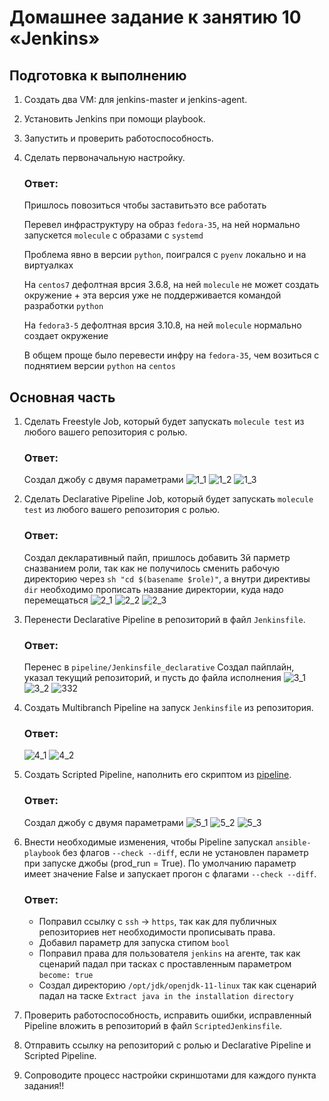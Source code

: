 # Домашнее задание к занятию 10 «Jenkins»

## Подготовка к выполнению

1. Создать два VM: для jenkins-master и jenkins-agent.
2. Установить Jenkins при помощи playbook.
3. Запустить и проверить работоспособность.
4. Сделать первоначальную настройку.

    ### Ответ:
      Пришлось повозиться чтобы заставитьэто все работать
      
      Перевел инфраструктуру на образ `fedora-35`, на ней нормально запускется `molecule` с образами с `systemd`
      
      Проблема явно в версии `python`, поигрался с `pyenv` локально и на виртуалках
      
      На `centos7` дефолтная врсия 3.6.8, на ней `molecule` не может создать окружение + эта версия уже не поддерживается командой разработки `python`
      
      На `fedora3-5` дефолтная врсия 3.10.8, на ней `molecule` нормально создает окружение

      В общем проще было перевести инфру на `fedora-35`, чем возиться с поднятием версии `python` на `centos`

## Основная часть

1. Сделать Freestyle Job, который будет запускать `molecule test` из любого вашего репозитория с ролью.
    ### Ответ:
      Создал джобу с двумя параметрами
      ![1_1](images/1_1.png)
      ![1_2](images/1_2.png)
      ![1_3](images/1_3.png)
2. Сделать Declarative Pipeline Job, который будет запускать `molecule test` из любого вашего репозитория с ролью.
    ### Ответ:
      Создал декларативный пайп, пришлось добавить 3й парметр  сназванием роли, так как не получилось сменить рабочую директорию через `sh "cd $(basename $role)"`, 
      а внутри директивы `dir` необходимо прописать название директории, куда надо перемещаться
      ![2_1](images/2_1.png)
      ![2_2](images/2_2.png)
      ![2_3](images/2_3.png)
3. Перенести Declarative Pipeline в репозиторий в файл `Jenkinsfile`.
    ### Ответ:
      Перенес в `pipeline/Jenkinsfile_declarative`
      Создал пайплайн, указал текущий репозиторий, и пусть до файла исполнения
      ![3_1](images/3_1.png)
      ![3_2](images/3_2.png)
      ![332](images/3_3.png)

4. Создать Multibranch Pipeline на запуск `Jenkinsfile` из репозитория.
    ### Ответ:
      ![4_1](images/4_1.png)
      ![4_2](images/4_2.png)
5. Создать Scripted Pipeline, наполнить его скриптом из [pipeline](./pipeline).
    ### Ответ:
      Создал джобу с двумя параметрами
      ![5_1](images/5_1.png)
      ![5_2](images/5_2.png)
      ![5_3](images/5_3.png)
6. Внести необходимые изменения, чтобы Pipeline запускал `ansible-playbook` без флагов `--check --diff`, если не установлен параметр при запуске джобы (prod_run = True). По умолчанию параметр имеет значение False и запускает прогон с флагами `--check --diff`.
    ### Ответ:
      - Поправил ссылку с `ssh` -> `https`, так как для публичных репозиториев нет необходимости прописывать права.
      - Добавил параметр для запуска стипом `bool`
      - Поправил права для пользователя `jenkins` на агенте, так как сценарий падал при тасках с проставленным параметром `become: true`
      - Создал директорию `/opt/jdk/openjdk-11-linux` так как сценарий падал на таске `Extract java in the installation directory`
7. Проверить работоспособность, исправить ошибки, исправленный Pipeline вложить в репозиторий в файл `ScriptedJenkinsfile`.
8. Отправить ссылку на репозиторий с ролью и Declarative Pipeline и Scripted Pipeline.
9. Сопроводите процесс настройки скриншотами для каждого пункта задания!!
